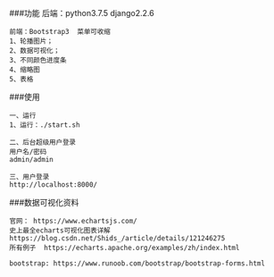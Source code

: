 ###功能   后端：python3.7.5   django2.2.6
```
前端：Bootstrap3  菜单可收缩
1、轮播图片；
2、数据可视化；
3、不同颜色进度条
4、缩略图
5、表格      
```

###使用
```
一、运行 
1、运行：./start.sh 

二、后台超级用户登录
用户名/密码  
admin/admin

三、用户登录
http://localhost:8000/
```

###数据可视化资料
```
官网： https://www.echartsjs.com/
史上最全echarts可视化图表详解 https://blog.csdn.net/Shids_/article/details/121246275
所有例子  https://echarts.apache.org/examples/zh/index.html

bootstrap: https://www.runoob.com/bootstrap/bootstrap-forms.html
```